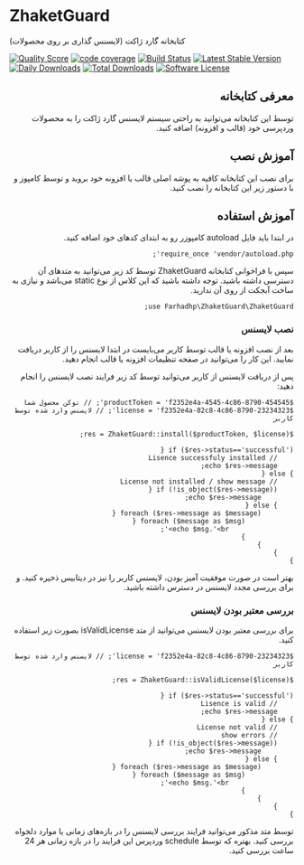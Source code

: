 # ZhaketGuard
کتابخانه گارد ژاکت (لایسنس گذاری بر روی محصولات)

<a href="https://scrutinizer-ci.com/g/farhadhp/zhaket-guard"><img src="https://img.shields.io/scrutinizer/g/farhadhp/zhaket-guard.svg?style=round-square" alt="Quality Score"></img></a>
[![code coverage](https://codecov.io/gh/farhadhp/zhaket-guard/branch/master/graph/badge.svg)](https://codecov.io/gh/farhadhp/zhaket-guard)
[![Build Status](https://travis-ci.org/farhadhp/zhaket-guard.svg?branch=master)](https://travis-ci.org/farhadhp/zhaket-guard)
[![Latest Stable Version](https://poser.pugx.org/farhadhp/zhaket-guard/v/stable)](https://packagist.org/packages/farhadhp/zhaket-guard)
[![Daily Downloads](https://poser.pugx.org/farhadhp/zhaket-guard/d/daily)](https://packagist.org/packages/farhadhp/zhaket-guard)
[![Total Downloads](https://poser.pugx.org/farhadhp/zhaket-guard/downloads)](https://packagist.org/packages/farhadhp/zhaket-guard)
[![Software License](https://img.shields.io/badge/license-MIT-blue.svg?style=round-square)](LICENSE.md)

<div dir="rtl">

## معرفی کتابخانه 
توسط این کتابخانه می‌توانید به راحتی سیستم لایسنس گارد ژاکت را به محصولات وردپرسی خود (قالب و افزونه) اضافه کنید.

## آموزش نصب 
برای نصب این کتابخانه کافیه به پوشه اصلی قالب یا افزونه خود بروید و توسط کامپوز و با دستور زیر این کتابخانه را نصب کنید.

## آموزش استفاده 
در ابتدا باید فایل autoload کامپوزر رو به ابتدای کدهای خود اضافه کنید.

```
require_once 'vendor/autoload.php';
```

سپس با فراخوانی کتابخانه ZhaketGuard توسط کد زیر می‌توانید به متدهای آن دسترسی داشته باشید. توجه داشته باشید که این کلاس از نوع static می‌باشد و نیازی به ساخت آبجکت از روی آن ندارید.
 
```
use Farhadhp\ZhaketGuard\ZhaketGuard;
```

### نصب لایسنس
بعد از نصب افزونه یا قالب توسط کاربر می‌بایست در ابتدا لایسنس را از کاربر دریافت نمایید. این کار را می‌توانید در صفحه تنظیمات افزونه یا قالب انجام دهید.

پس از دریافت لایسنس از کاربر می‌توانید توسط کد زیر فرایند نصب لایسنس را انجام دهید:

```
$productToken = 'f2352e4a-4545-4c86-8790-454545'; // توکن محصول شما
$license = 'f2352e4a-82c8-4c86-8790-23234323'; // لایسنس وارد شده توسط کاربر

$res = ZhaketGuard::install($productToken, $license);

if ($res->status=='successful') {
    // Lisence successfuly installed
    echo $res->message;
} else {
    // License not installed / show message
    if (!is_object($res->message)) {
        echo $res->message;
    } else {
        foreach ($res->message as $message) {
            foreach ($message as $msg) {
                echo $msg.'<br>';
            }
        }
    }
}
```
بهتر است در صورت موفقیت آمیز بودن، لایسنس کاربر را نیز در دیتابیس ذخیره کنید. و برای بررسی مجدد لایسنس در دسترس داشته باشید.

### بررسی معتبر بودن لایسنس 

برای بررسی معتبر بودن لایسنس می‌توانید از متد isValidLicense بصورت زیر استفاده کنید.

```
$license = 'f2352e4a-82c8-4c86-8790-23234323'; // لایسنس وارد شده توسط کاربر

$res = ZhaketGuard::isValidLicense($license);

if ($res->status=='successful') {
    // Lisence is valid
    echo $res->message;
} else {
    // License not valid
    // show errors
    if (!is_object($res->message)) {
        echo $res->message;
    } else {
        foreach ($res->message as $message) {
            foreach ($message as $msg) {
                echo $msg.'<br>';
            }
        }
    }
}
```
توسط متد مذکور می‌توانید فرایند بررسی لایسنس را در بازه‌های زمانی یا موارد دلخواه بررسی کنید. بهتره که توسط schedule وردپرس این فرایند را در بازه زمانی هر 24 ساعت بررسی کنید.





</div>